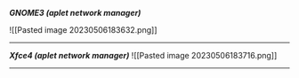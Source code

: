 ***GNOME3 (aplet network manager)***

![[Pasted image 20230506183632.png]]
___
***Xfce4 (aplet network manager)***
![[Pasted image 20230506183716.png]]
___
